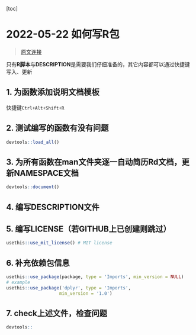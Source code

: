 [toc]

# 2022-05-22 如何写R包

> [原文连接](https://www.jianshu.com/p/c0216f42edc5)

只有**R脚本**与**DESCRIPTION**是需要我们仔细准备的，其它内容都可以通过快捷键写入、更新

## 1. 为函数添加说明文档模板

快捷键`Ctrl+Alt+Shift+R`

## 2. 测试编写的函数有没有问题

```R
devtools::load_all()
```

## 3. 为所有函数在man文件夹逐一自动简历Rd文档，更新NAMESPACE文档

```R
devtools::document()
```

## 4. 编写DESCRIPTION文件

## 5. 编写LICENSE（若GITHUB上已创建则跳过）

```R
usethis::use_mit_license() # MIT license
```

## 6. 补充依赖包信息

```R
usethis::use_package(package, type = 'Imports', min_version = NULL)
# example
usethis::use_package('dplyr', type = 'Imports',
                    min_version = '1.0')
```

## 7. check上述文件，检查问题

```R
devtools::
```







